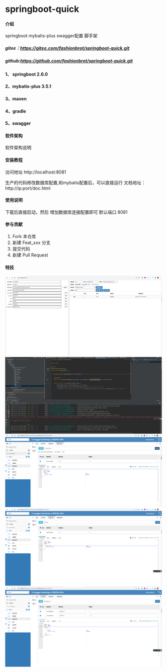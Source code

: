 # springboot-quick

#### 介绍
springboot  mybatis-plus  swagger配置 脚手架   

##### gitee：https://gitee.com/fashionbrot/springboot-quick.git
##### github:https://github.com/fashionbrot/springboot-quick.git

#### 1、 springboot 2.6.0
#### 2、mybatis-plus 3.5.1
#### 3、maven
#### 4、gradle
#### 5、swagger

#### 软件架构
软件架构说明


#### 安装教程

访问地址 http://localhost:8081

生产的代码修改数据库配置,和mybatis配置后，可以直接运行
文档地址：http://ip:port/doc.html 

#### 使用说明

下载后直接启动，然后 增加数据库连接配置即可
默认端口 8081

#### 参与贡献

1.  Fork 本仓库
2.  新建 Feat_xxx 分支
3.  提交代码
4.  新建 Pull Request


#### 特技

![Image text](./doc/p0.png)
![Image text](./doc/p1.png)
![Image text](./doc/pp1.png)
![Image text](./doc/pp2.png)
![Image text](./doc/pp3.png)
